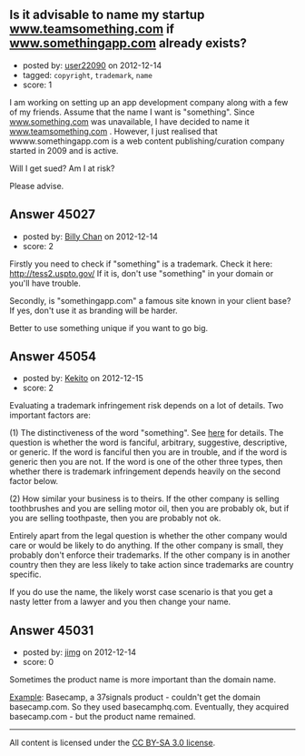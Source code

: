 ## Is it advisable to name my startup www.teamsomething.com if www.somethingapp.com already exists?

- posted by: [user22090](https://stackexchange.com/users/-1/22090-user22090) on 2012-12-14
- tagged: `copyright`, `trademark`, `name`
- score: 1

I am working on setting up an app development company along with a few of my friends. Assume that the name I want is "something". Since www.something.com was unavailable, I have decided to name it www.teamsomething.com . However, I just realised that wwww.somethingapp.com is a web content publishing/curation company started in 2009 and is active.

Will I get sued? Am I at risk?

Please advise.


## Answer 45027

- posted by: [Billy Chan](https://stackexchange.com/users/-1/21618-billy-chan) on 2012-12-14
- score: 2

Firstly you need to check if "something" is a trademark. Check it here: http://tess2.uspto.gov/ If it is, don't use "something" in your domain or you'll have trouble.

Secondly, is "somethingapp.com" a famous site known in your client base? If yes, don't use it as branding will be harder.

Better to use something unique if you want to go big.






## Answer 45054

- posted by: [Kekito](https://stackexchange.com/users/-1/5898-kekito) on 2012-12-15
- score: 2

<p>Evaluating a trademark infringement risk depends on a lot of details.  Two important factors are:</p>

<p>(1) The distinctiveness of the word "something".  See <a href="http://en.wikipedia.org/wiki/Trademark_distinctiveness" rel="nofollow">here</a> for details.  The question is whether the word is fanciful, arbitrary, suggestive, descriptive, or generic.  If the word is fanciful then you are in trouble, and if the word is generic then you are not.  If the word is one of the other three types, then whether there is trademark infringement depends heavily on the second factor below.</p>

<p>(2) How similar your business is to theirs.  If the other company is selling toothbrushes and you are selling motor oil, then you are probably ok, but if you are selling toothpaste, then you are probably not ok.</p>

<p>Entirely apart from the legal question is whether the other company would care or would be likely to do anything.  If the other company is small, they probably don't enforce their trademarks.  If the other company is in another country then they are less likely to take action since trademarks are country specific.</p>

<p>If you do use the name, the likely worst case scenario is that you get a nasty letter from a lawyer and you then change your name.</p>



## Answer 45031

- posted by: [jimg](https://stackexchange.com/users/-1/2380-jimg) on 2012-12-14
- score: 0

<p>Sometimes the product name is more important than the domain name. </p>

<p><a href="http://www.quora.com/37signals/Why-doesnt-37signals-own-basecamp-com" rel="nofollow">Example</a>:  Basecamp, a 37signals product - couldn't get the domain basecamp.com.  So they used basecamphq.com.  Eventually, they acquired basecamp.com - but the product name remained. </p>




---

All content is licensed under the [CC BY-SA 3.0 license](https://creativecommons.org/licenses/by-sa/3.0/).
